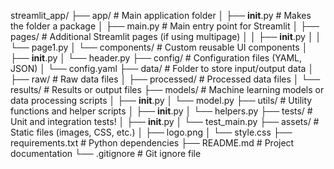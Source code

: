 streamlit_app/
├── app/                   # Main application folder
│   ├── __init__.py         # Makes the folder a package
│   ├── main.py             # Main entry point for Streamlit
│   ├── pages/              # Additional Streamlit pages (if using multipage)
│   │   ├── __init__.py
│   │   └── page1.py
│   └── components/         # Custom reusable UI components
│       ├── __init__.py
│       └── header.py
├── config/                 # Configuration files (YAML, JSON)
│   └── config.yaml
├── data/                   # Folder to store input/output data
│   ├── raw/                 # Raw data files
│   ├── processed/           # Processed data files
│   └── results/             # Results or output files
├── models/                 # Machine learning models or data processing scripts
│   ├── __init__.py
│   └── model.py
├── utils/                  # Utility functions and helper scripts
│   ├── __init__.py
│   └── helpers.py
├── tests/                  # Unit and integration tests!
│   ├── __init__.py
│   └── test_main.py
├── assets/                 # Static files (images, CSS, etc.)
│   ├── logo.png
│   └── style.css
├── requirements.txt        # Python dependencies
├── README.md               # Project documentation
└── .gitignore              # Git ignore file